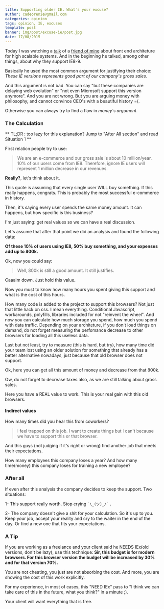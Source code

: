 ```yaml
---
title: Supporting older IE. What's your excuse?
author: cadeorenie@gmail.com
categories: opinion
tags: opinion, IE, excuses
template: post
banner: img/post/excuse-ie/post.jpg
date: 17/08/2015
---
```


Today I was watching a [talk](https://www.youtube.com/watch?v=XfZRsMkzVLM "Go to his talk (just in portuguese =/ )") of a [friend of mine](https://github.com/zigolis "Gabriel's Github") about front end architeture for high scalable systems. And in the beginning he talked, among other things, about why they support IE8-9.

Basically he used the most common argument for justifying their choice: *These IE versions represents good part of our company's gross sales.*

And this argument is not bad. You can say "but these companies are delaying web evolution" or "not even Microsoft support this version anymore". And you are not wrong. But you are arguing money with philosophy, and cannot convince CEO's with a beautiful history =(.

Otherwise you can always try to find a flaw in *money's argument*.


### The Calculation
** TL;DR : too lazy for this explanation? Jump to "After All section" and read Situation 1 **

First relation people try to use:

> We are an e-commerce and our gross sale is about 10 million/year. 10% of our users come from IE8. Therefore, ignore IE users will represent 1 million decrease in our revenues.

**Really?**, let's think about it.

This quote is assuming that every single user WILL buy something. If this really happens, congrats. This is probably the most successful e-commerce in history.

Then, it's saying every user spends the same money amount. It can happens, but how specific is this business?

I'm just saying: get real values so we can have a real discussion.

Let's assume that after that point we did an analysis and found the following data:

**Of these 10% of users using IE8, 50% buy something, and your expenses add up to 800k.**

Ok, now you could say:

> Well, 800k is still a good amount. It still justifies.

Caaalm down. Just hold this value.

Now you must to know how many hours you spent giving this support and what is the cost of this hours.

How many code is added to the project to support this browsers? Not just that little hack on css. I mean everything. Conditional Javascript, workarounds, polyfills, libraries included for not "reinvent the wheel". And now you can calculate how much storage you spend, how much you spend with data traffic. Depending on your architeture, if you don't load things on demand, do not forget measuring the perfomance decrease to other browsers for loading all this useless data.

Last but not least, try to measure (this is hard, but try), how many time did your team lost using an older solution for something that already has a better alternative nowadays, just because that old browser does not support.

Ok, here you can get all this amount of money and decrease from that 800k.

Ow, do not forget to decrease taxes also, as we are still talking about gross sales.

Here you have a REAL value to work. This is your real gain with this old browsers.

#### Indirect values

How many times did you hear this from coworkers?

> I feel trapped on this job. I want to create things but I can't because we have to support this or that browser.

And this guys (not judging if it's right or wrong) find another job that meets their expectations.

How many employees this company loses a year? And how many time(money) this company loses for training a new employee?


### After all

If even after this analysis the company decides to keep the support. Two situations:

1- This support really worth. Stop crying `¯\_(ツ)_/¯` .

2- The company doesn't give a shit for your calculation. So it's up to you. Keep your job, accept your reality and cry to the waiter in the end of the day. Or find a new one that fits your expectations.


### A Tip

If you are working as a freelance and your client said he NEEDS IEx(old versions, don't be lazy), use this technique: **Sir, this budget is for modern browsers. For this browser version the budget will be increased by 30% and for that version 70%.**

You are not cheating, you just are not absorbing the cost. And more, you are showing the cost of this work explicitly.

For my experience, in most of cases, this "NEED IEx" pass to "I think we can take care of this in the future, what you think?" in a minute ;).

Your client will want everything that is free.